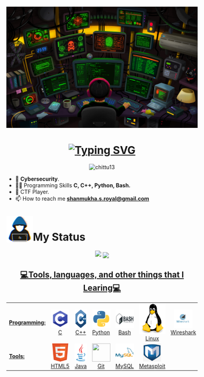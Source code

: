 ![MasterHead](Pics/original.jpg)

<h1 align="center">
<a href="https://git.io/typing-svg"><img src="https://readme-typing-svg.herokuapp.com?font=Rowdies+&weight=900&size=27&duration=5004&pause=1015&color=31F725FF&background=060E1A00&vCenter=true&width=439&height=58&lines=Hello%2CThere!!!+%F0%9F%91%8B+;This+is+Shanmukha++%3A)..;Nice+to+meet+you+%F0%9F%98%87..." alt="Typing SVG" /></a>
</h1>


<p align="center"> <img src="https://komarev.com/ghpvc/?username=chittu13&label=Profile%20views&color=0e75b6&style=flat" alt="chittu13" /> </p>


- 🔐 **Cybersecurity**.
- 👨‍💻 Programming Skills **C, C++, Python, Bash.**
- 🚩 CTF Player.
- 📫 How to reach me **shanmukha.s.royal@gmail.com**







<br>

<img align="left" src = "Pics/sys.gif" width = 70px height=70px>
<h1><strong> My Status</strong></h1>

<p align="center">
  <img src="https://streak-stats.demolab.com?user=Chittu13&theme=gotham" />
  <a href="https://github.com/Chittu13">
<img align="center" src="http://github-profile-summary-cards.vercel.app/api/cards/profile-details?username=Chittu13&theme=gotham" height="180em" />
</p>





<h2 align="center">💻Tools, languages, and other things that I Learing💻</h2>
<div align=center>
<table>
  <tr>
    <td align="left" width="100">
      <b>Programming:</b>
    </td>
        <td align="center" width="96">
      <a href="https://www.programiz.com/c-programming" target="_blank" rel="noopener noreferrer">
        <img src="Pics/new/c.svg" width="48" height="48"  />
      </a>
      <br>C
    </td>
        <td align="center" width="96">
      <a href="https://www.learncpp.com/" target="_blank" rel="noopener noreferrer">
        <img src="Pics/new/c%2B%2B.svg" width="48" height="48"  />
      </a>
      <br>C++
    </td>
    <td align="center" width="100">
      <a href="https://www.learnpython.org/" target="_blank" rel="noopener noreferrer">
        <img src="Pics/new/python.svg" width="48" height="48"&theme=algolia&border_radius=5  />
      </a>
      <br>Python
    </td>
    <td align="center" width="96">
      <a href="https://learn-bash.org/" target="_blank" rel="noopener noreferrer">
        <img src="Pics/new/full_colored_dark.svg" width="48" height="48"  />
      </a>
      <br>Bash
    </td>
    <td align="center" width="96">
      <a href="https://www.linux.org/" target="_blank" rel="noopener noreferrer">
        <img src="https://raw.githubusercontent.com/devicons/devicon/master/icons/linux/linux-original.svg" width="80" height="80"  />
      </a>
      <br>Linux
    </td>
    <td align="center" width="96">
      <a href="https://www.wireshark.org/" target="_blank" rel="noopener noreferrer">
        <img src="Pics/wireshark.jpeg" width="48" height="48" alt="TypeScript" />
      </a>
      <br>Wireshark
    </td>
    <td align="center" width="96">
      <a href="https://nmap.org/" target="_blank" rel="noopener noreferrer">
         <img src="Pics/nmap.png" width="60" height="60"  />
      </a>
      <br>Nmap
    </td>
      </tr>
  <tr>
    <td align="left" width="100">
      <b>Tools:</b>
    </td>
    <td align="center" width="96">
      <a href="https://www.tutorialspoint.com/html5/index.htm" target="_blank" rel="noopener noreferrer">
        <img src="Pics/new/html5.svg" width="48" height="48"  />
      </a>
      <br>HTML5
    </td>
    <td align="center" width="96"> 
      <a href="https://www.java.com" target="_blank" rel="noopener noreferrer">
        <img src="https://raw.githubusercontent.com/devicons/devicon/master/icons/java/java-original.svg  " width="48" height="48"  />
      </a>
      <br>Java
    </td>
    <td align="center"  width="96">
      <a href="https://www.w3schools.com/git/default.asp" target="_blank" rel="noopener noreferrer">
        <img src="https://www.vectorlogo.zone/logos/git-scm/git-scm-icon.svg" width="48" height="48"  />
      </a>
      <br>Git
    </td>
    <td align="center" width="96">
      <a href="https://www.mysql.com/" target="_blank" rel="noopener noreferrer">
        <img src="https://raw.githubusercontent.com/devicons/devicon/master/icons/mysql/mysql-original-wordmark.svg" width="48" height="48"  />
      </a>
      <br>MySQL
    </td>
    <td align="center" width="96">
      <a href="https://www.metasploit.com/" target="_blank" rel="noopener noreferrer">
        <img src="Pics/metasploit.jpeg" width="48" height="48"&theme=algolia&border_radius=5 />
      </a>
      <br>Metasploit
    </td>
  </tr>
</table>
</div>








